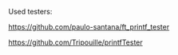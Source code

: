 Used testers:

https://github.com/paulo-santana/ft_printf_tester

https://github.com/Tripouille/printfTester
